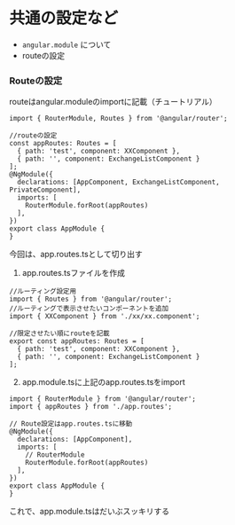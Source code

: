# 共通の設定など

- `angular.module` について
- routeの設定


### Routeの設定
routeはangular.moduleのimportに記載（チュートリアル） 

```
import { RouterModule, Routes } from '@angular/router';

//routeの設定
const appRoutes: Routes = [
  { path: 'test', component: XXComponent },
  { path: '', component: ExchangeListComponent }
];
@NgModule({
  declarations: [AppComponent, ExchangeListComponent, PrivateComponent],
  imports: [
    RouterModule.forRoot(appRoutes)
  ],
})
export class AppModule {
}
```
今回は、app.routes.tsとして切り出す  
1. app.routes.tsファイルを作成

```
//ルーティング設定用
import { Routes } from '@angular/router';
//ルーティングで表示させたいコンポーネントを追加
import { XXComponent } from './xx/xx.component';

//限定させたい順にrouteを記載
export const appRoutes: Routes = [
  { path: 'test', component: XXComponent },
  { path: '', component: ExchangeListComponent }
];
```

2. app.module.tsに上記のapp.routes.tsをimport
```
import { RouterModule } from '@angular/router';
import { appRoutes } from './app.routes';

// Route設定はapp.routes.tsに移動
@NgModule({
  declarations: [AppComponent],
  imports: [
    // RouterModule
    RouterModule.forRoot(appRoutes)
  ],
})
export class AppModule {
}
```
これで、app.module.tsはだいぶスッキリする
